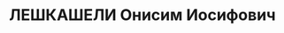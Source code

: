 ---
title: ЛЕШКАШЕЛИ Онисим Иосифович
description: '1900 г.р., грузин, член ВКП(б) с 1925, ком. роты Закавказской обьединенной
  военной школы, капитан. Награды: орден «Знак почета» 16.08.1936.'
---